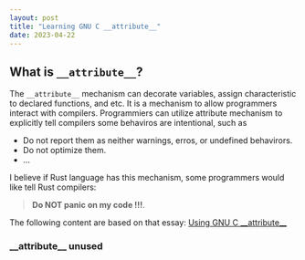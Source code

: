 ```yaml
---
layout: post
title: "Learning GNU C __attribute__"
date: 2023-04-22
---
```


## What is `__attribute__`?


The `__attribute__` mechanism can decorate variables, assign characteristic to declared functions, and etc. It is a mechanism to allow programmers interact with compilers. Programmiers can utilize attribute mechanism to explicitly tell compilers some behaviros are intentional, such as
 * Do not report them as neither warnings, erros, or undefined behavirors. 
 * Do not optimize them. 
 * ...

I believe if Rust language has this mechanism, some programmers would like tell Rust compilers:

> **Do NOT panic on my code !!!**.


The following content are based on that essay: [Using GNU C \_\_attribute\_\_](http://unixwiz.net/techtips/gnu-c-attributes.html)

### \_\_attribute\_\_ unused




